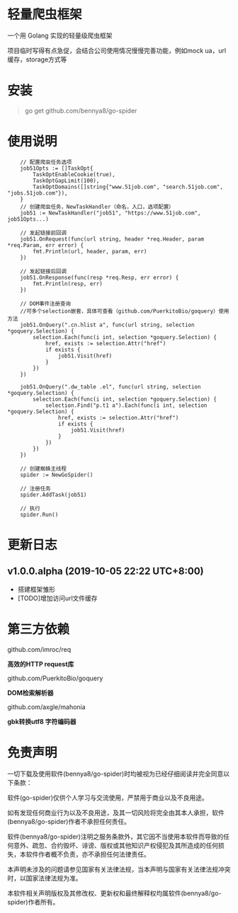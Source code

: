 # 轻量爬虫框架

一个用 Golang 实现的轻量级爬虫框架

项目临时写得有点急促，会结合公司使用情况慢慢完善功能，例如mock ua，url缓存，storage方式等

# 安装

> go get github.com/bennya8/go-spider

# 使用说明

```golang
    // 配置爬虫任务选项
    job51Opts := []TaskOpt{
        TaskOptEnableCookie(true),
        TaskOptGapLimit(100),
        TaskOptDomains([]string{"www.51job.com", "search.51job.com", "jobs.51job.com"}),
    }
    // 创建爬虫任务，NewTaskHandler（命名，入口，选项配置）
    job51 := NewTaskHandler("job51", "https://www.51job.com", job51Opts...)

    // 发起链接前回调
    job51.OnRequest(func(url string, header *req.Header, param *req.Param, err error) {
        fmt.Println(url, header, param, err)
    })

    // 发起链接后回调
    job51.OnResponse(func(resp *req.Resp, err error) {
        fmt.Println(resp, err)
    })
    
    // DOM事件注册查询
    //可多个selection嵌套，具体可查看（github.com/PuerkitoBio/goquery）使用方法
    job51.OnQuery(".cn.hlist a", func(url string, selection *goquery.Selection) {
        selection.Each(func(i int, selection *goquery.Selection) {
            href, exists := selection.Attr("href")
            if exists {
                job51.Visit(href)
            }
        })
    })

    job51.OnQuery(".dw_table .el", func(url string, selection *goquery.Selection) {
        selection.Each(func(i int, selection *goquery.Selection) {
            selection.Find("p.t1 a").Each(func(i int, selection *goquery.Selection) {
                href, exists := selection.Attr("href")
                if exists {
                    job51.Visit(href)
                }
            })
        })
    })
    
    // 创建蜘蛛主线程
    spider := NewGoSpider()
    
    // 注册任务
    spider.AddTask(job51)

    // 执行
    spider.Run()
```


# 更新日志

## v1.0.0.alpha (2019-10-05 22:22 UTC+8:00)

* 搭建框架雏形
* [TODO]增加访问url文件缓存

# 第三方依赖

github.com/imroc/req

**高效的HTTP request库**


github.com/PuerkitoBio/goquery

**DOM检索解析器**


github.com/axgle/mahonia

**gbk转换utf8 字符编码器**


# 免责声明

一切下载及使用软件(bennya8/go-spider)时均被视为已经仔细阅读并完全同意以下条款：

软件(go-spider)仅供个人学习与交流使用，严禁用于商业以及不良用途。

如有发现任何商业行为以及不良用途，及其一切风险将完全由其本人承担，软件(bennya8/go-spider)作者不承担任何责任。

软件(bennya8/go-spider)注明之服务条款外，其它因不当使用本软件而导致的任何意外、疏忽、合约毁坏、诽谤、版权或其他知识产权侵犯及其所造成的任何损失，本软件作者概不负责，亦不承担任何法律责任。

本声明未涉及的问题请参见国家有关法律法规，当本声明与国家有关法律法规冲突时，以国家法律法规为准。 

本软件相关声明版权及其修改权、更新权和最终解释权均属软件(bennya8/go-spider)作者所有。


